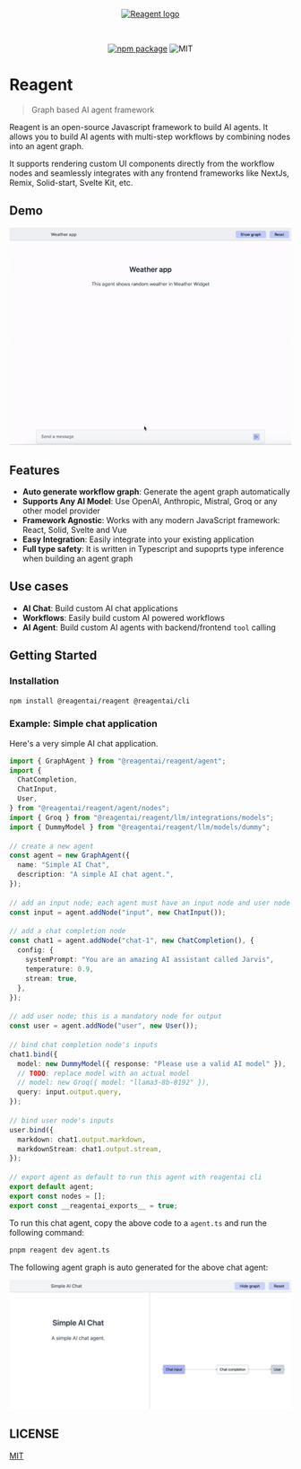 <p align="center">
  <a href="https://useportal.ai/" target="_blank" rel="noopener noreferrer">
    <img width="180" src="https://raw.githubusercontent.com/useportal/reagent/main/assets/logo.png" alt="Reagent logo">
  </a>
</p>
<br/>
<p align="center">
  <a href="https://npmjs.com/package/@reagentai/reagent"><img src="https://img.shields.io/npm/v/@reagentai/reagent.svg" alt="npm package"></a>
  <img src="https://img.shields.io/github/license/useportal/reagent" alt="MIT">
</p>

# Reagent

> Graph based AI agent framework

Reagent is an open-source Javascript framework to build AI agents. It allows you to build AI agents with multi-step workflows by combining nodes into an agent graph.

It supports rendering custom UI components directly from the workflow nodes and seamlessly integrates with any frontend frameworks like NextJs, Remix, Solid-start, Svelte Kit, etc.

## Demo

![Agent UI demo](assets/reagent-weather-demo.gif)

## Features

- **Auto generate workflow graph**: Generate the agent graph automatically
- **Supports Any AI Model**: Use OpenAI, Anthropic, Mistral, Groq or any other model provider
- **Framework Agnostic**: Works with any modern JavaScript framework: React, Solid, Svelte and Vue
- **Easy Integration**: Easily integrate into your existing application
- **Full type safety**: It is written in Typescript and supoprts type inference when building an agent graph

## Use cases

- **AI Chat**: Build custom AI chat applications
- **Workflows**: Easily build custom AI powered workflows
- **AI Agent**: Build custom AI agents with backend/frontend `tool` calling

## Getting Started

### Installation

```bash
npm install @reagentai/reagent @reagentai/cli
```

### Example: Simple chat application

Here's a very simple AI chat application.

```typescript
import { GraphAgent } from "@reagentai/reagent/agent";
import {
  ChatCompletion,
  ChatInput,
  User,
} from "@reagentai/reagent/agent/nodes";
import { Groq } from "@reagentai/reagent/llm/integrations/models";
import { DummyModel } from "@reagentai/reagent/llm/models/dummy";

// create a new agent
const agent = new GraphAgent({
  name: "Simple AI Chat",
  description: "A simple AI chat agent.",
});

// add an input node; each agent must have an input node and user node for final output
const input = agent.addNode("input", new ChatInput());

// add a chat completion node
const chat1 = agent.addNode("chat-1", new ChatCompletion(), {
  config: {
    systemPrompt: "You are an amazing AI assistant called Jarvis",
    temperature: 0.9,
    stream: true,
  },
});

// add user node; this is a mandatory node for output
const user = agent.addNode("user", new User());

// bind chat completion node's inputs
chat1.bind({
  model: new DummyModel({ response: "Please use a valid AI model" }),
  // TODO: replace model with an actual model
  // model: new Groq({ model: "llama3-8b-8192" }),
  query: input.output.query,
});

// bind user node's inputs
user.bind({
  markdown: chat1.output.markdown,
  markdownStream: chat1.output.stream,
});

// export agent as default to run this agent with reagentai cli
export default agent;
export const nodes = [];
export const __reagentai_exports__ = true;
```

To run this chat agent, copy the above code to a `agent.ts` and run the following command:

```bash
pnpm reagent dev agent.ts
```

The following agent graph is auto generated for the above chat agent:

![Agent UI demo](assets/chat-agent-graph.png)

## LICENSE

[MIT](LICENSE)
